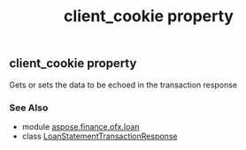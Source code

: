 ﻿---
title: client_cookie property
second_title: Aspose.Finance for Python via .NET API References
description: 
type: docs
weight: 30
url: /python-net/aspose.finance.ofx.loan/loanstatementtransactionresponse/client_cookie/
is_root: false
---

## client_cookie property


Gets or sets the data to be echoed in the transaction response

### See Also
* module [aspose.finance.ofx.loan](../../)
* class [LoanStatementTransactionResponse](/finance/python-net/aspose.finance.ofx.loan/loanstatementtransactionresponse)
